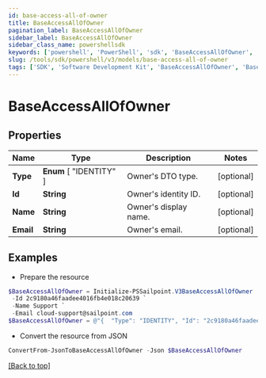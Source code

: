 ```yaml
---
id: base-access-all-of-owner
title: BaseAccessAllOfOwner
pagination_label: BaseAccessAllOfOwner
sidebar_label: BaseAccessAllOfOwner
sidebar_class_name: powershellsdk
keywords: ['powershell', 'PowerShell', 'sdk', 'BaseAccessAllOfOwner', 'BaseAccessAllOfOwner'] 
slug: /tools/sdk/powershell/v3/models/base-access-all-of-owner
tags: ['SDK', 'Software Development Kit', 'BaseAccessAllOfOwner', 'BaseAccessAllOfOwner']
---
```



# BaseAccessAllOfOwner

## Properties

Name | Type | Description | Notes
------------ | ------------- | ------------- | -------------
**Type** |  **Enum** [  "IDENTITY" ] | Owner's DTO type. | [optional] 
**Id** | **String** | Owner's identity ID. | [optional] 
**Name** | **String** | Owner's display name. | [optional] 
**Email** | **String** | Owner's email. | [optional] 

## Examples

- Prepare the resource
```powershell
$BaseAccessAllOfOwner = Initialize-PSSailpoint.V3BaseAccessAllOfOwner  -Type IDENTITY `
 -Id 2c9180a46faadee4016fb4e018c20639 `
 -Name Support `
 -Email cloud-support@sailpoint.com
$BaseAccessAllOfOwner = @"{  "Type": "IDENTITY", "Id": "2c9180a46faadee4016fb4e018c20639", "Name": "Support", "Email": "cloud-support@sailpoint.com" }"@
```

- Convert the resource from JSON
```powershell
ConvertFrom-JsonToBaseAccessAllOfOwner -Json $BaseAccessAllOfOwner
```


[[Back to top]](#) 


